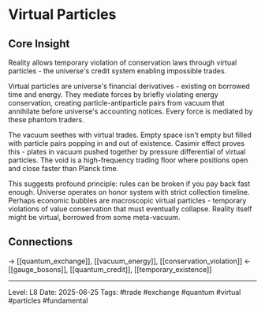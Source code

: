 # Virtual Particles

## Core Insight
Reality allows temporary violation of conservation laws through virtual particles - the universe's credit system enabling impossible trades.

Virtual particles are universe's financial derivatives - existing on borrowed time and energy. They mediate forces by briefly violating energy conservation, creating particle-antiparticle pairs from vacuum that annihilate before universe's accounting notices. Every force is mediated by these phantom traders.

The vacuum seethes with virtual trades. Empty space isn't empty but filled with particle pairs popping in and out of existence. Casimir effect proves this - plates in vacuum pushed together by pressure differential of virtual particles. The void is a high-frequency trading floor where positions open and close faster than Planck time.

This suggests profound principle: rules can be broken if you pay back fast enough. Universe operates on honor system with strict collection timeline. Perhaps economic bubbles are macroscopic virtual particles - temporary violations of value conservation that must eventually collapse. Reality itself might be virtual, borrowed from some meta-vacuum.

## Connections
→ [[quantum_exchange]], [[vacuum_energy]], [[conservation_violation]]
← [[gauge_bosons]], [[quantum_credit]], [[temporary_existence]]

---
Level: L8
Date: 2025-06-25
Tags: #trade #exchange #quantum #virtual #particles #fundamental